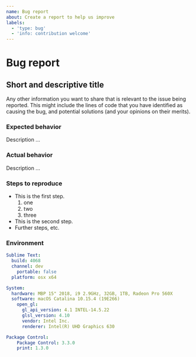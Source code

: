 ```yaml
---
name: Bug report
about: Create a report to help us improve
labels:
  - 'type: bug'
  - 'info: contribution welcome'
---
```


# Bug report

## Short and descriptive title

Any other information you want to share that is relevant to the issue being reported.
This might include the lines of code that you have identified as causing the bug,
and potential solutions (and your opinions on their merits).

### Expected behavior

Description ...

### Actual behavior

Description ...

### Steps to reproduce

* This is the first step.
    1. one
    2. two
    3. three
* This is the second step.
* Further steps, etc.

### Environment

```yaml
Sublime Text:
  build: 4068
  channel: dev
    portable: false
  platform: osx x64

System:
  hardware: MBP 15" 2018, i9 2.9GHz, 32GB, 1TB, Radeon Pro 560X
  software: macOS Catalina 10.15.4 (19E266)
    open_gl:
      gl_api_version: 4.1 INTEL-14.5.22
      glsl_version: 4.10
      vendor: Intel Inc.
      renderer: Intel(R) UHD Graphics 630

Package Control:
    Package Control: 3.3.0
    print: 1.3.0
```

